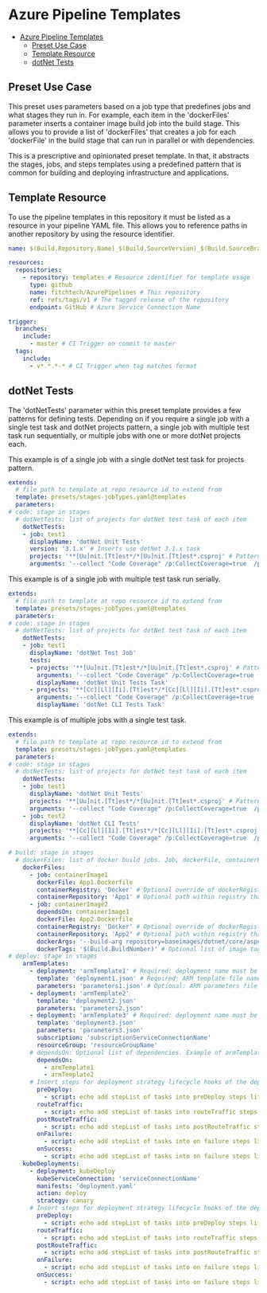 # Azure Pipeline Templates

- [Azure Pipeline Templates](#azure-pipeline-templates)
  - [Preset Use Case](#preset-use-case)
  - [Template Resource](#template-resource)
  - [dotNet Tests](#dotnet-tests)

## Preset Use Case

This preset uses parameters based on a job type that predefines jobs and what stages they run in. For example, each item in the 'dockerFiles' parameter inserts a container image build job into the build stage. This allows you to provide a list of 'dockerFiles' that creates a job for each 'dockerFile' in the build stage that can run in parallel or with dependencies.

This is a prescriptive and opinionated preset template. In that, it abstracts the stages, jobs, and steps templates using a predefined pattern that is common for building and deploying infrastructure and applications.

## Template Resource

To use the pipeline templates in this repository it must be listed as a resource in your pipeline YAML file. This allows you to reference paths in another repository by using the resource identifier.

```yaml
name: $(Build.Repository.Name)_$(Build.SourceVersion)_$(Build.SourceBranchName) # name is the format for $(Build.BuildNumber)

resources:
  repositories:
    - repository: templates # Resource identifier for template usage
      type: github
      name: fitchtech/AzurePipelines # This repository
      ref: refs/tags/v1 # The tagged release of the repository
      endpoint: GitHub # Azure Service Connection Name

trigger:
  branches:
    include:
      - master # CI Trigger on commit to master
  tags:
    include:
      - v*.*.*-* # CI Trigger when tag matches format
```

## dotNet Tests

The 'dotNetTests' parameter within this preset template provides a few patterns for defining tests. Depending on if you require a single job with a single test task and dotNet projects pattern, a single job with multiple test task run sequentially, or multiple jobs with one or more dotNet projects each.

This example is of a single job with a single dotNet test task for projects pattern.

```yaml
extends:
  # file path to template at repo resource id to extend from
  template: presets/stages-jobTypes.yaml@templates
  parameters:
# code: stage in stages
  # dotNetTests: list of projects for dotNet test task of each item
    dotNetTests:
    - job: test1
      displayName: 'dotNet Unit Tests'
      version: '3.1.x' # Inserts use dotNet 3.1.x task
      projects: '**[Uu]nit.[Tt]est*/*[Uu]nit.[Tt]est*.csproj' # Pattern search for unit test projects
      arguments: '--collect "Code Coverage" /p:CollectCoverage=true  /p:CoverletOutputFormat=cobertura /p:CoverletOutput=$(Common.TestResultsDirectory)\Coverage\'
```

This example is of a single job with multiple test task run serially.

```yaml
extends:
  # file path to template at repo resource id to extend from
  template: presets/stages-jobTypes.yaml@templates
  parameters:
# code: stage in stages
  # dotNetTests: list of projects for dotNet test task of each item
    dotNetTests:
    - job: test1
      displayName: 'dotNet Test Job'
      tests:
      - projects: '**[Uu]nit.[Tt]est*/*[Uu]nit.[Tt]est*.csproj' # Pattern search for unit test projects
        arguments: '--collect "Code Coverage" /p:CollectCoverage=true  /p:CoverletOutputFormat=cobertura /p:CoverletOutput=$(Common.TestResultsDirectory)\Coverage\'
        displayName: 'dotNet Unit Tests Task'
      - projects: '**[Cc][Ll][Ii].[Tt]est*/*[Cc][Ll][Ii].[Tt]est*.csproj' # Pattern search for cli test projects
        arguments: '--collect "Code Coverage" /p:CollectCoverage=true  /p:CoverletOutputFormat=cobertura /p:CoverletOutput=$(Common.TestResultsDirectory)\Coverage\'
        displayName: 'dotNet CLI Tests Task'
```

This example is of multiple jobs with a single test task.

```yaml
extends:
  # file path to template at repo resource id to extend from
  template: presets/stages-jobTypes.yaml@templates
  parameters:
# code: stage in stages
  # dotNetTests: list of projects for dotNet test task of each item
    dotNetTests:
    - job: test1
      displayName: 'dotNet Unit Tests'
      projects: '**[Uu]nit.[Tt]est*/*[Uu]nit.[Tt]est*.csproj' # Pattern search for unit test projects
      arguments: '--collect "Code Coverage" /p:CollectCoverage=true  /p:CoverletOutputFormat=cobertura /p:CoverletOutput=$(Common.TestResultsDirectory)\Coverage\'
    - job: test2
      displayName: 'dotNet CLI Tests'
      projects: '**[Cc][Ll][Ii].[Tt]est*/*[Cc][Ll][Ii].[Tt]est*.csproj' # Pattern search for cli test projects
      arguments: '--collect "Code Coverage" /p:CollectCoverage=true  /p:CoverletOutputFormat=cobertura /p:CoverletOutput=$(Common.TestResultsDirectory)\Coverage\'
```


```yaml
# build: stage in stages
  # dockerFiles: list of docker build jobs. Job, dockerFile, containerRegistry, and containerRepository, required for each
    dockerFiles:
      - job: containerImage1
        dockerFile: App1.Dockerfile
        containerRegistry: 'Docker' # Optional override of dockerRegistry parameter. Container registry service connection name
        containerRepository: 'App1' # Optional path within registry that overrides dockerRepository param. registry/repository/name:tag
      - job: containerImage2
        dependsOn: containerImage1
        dockerFile: App2.Dockerfile
        containerRegistry: 'Docker' # Optional override of dockerRegistry parameter. Container registry service connection name
        containerRepository: 'App2' # Optional path within registry that overrides dockerRepository param. registry/repository/name:tag
        dockerArgs: '--build-arg repository=baseimages/dotnet/core/aspnet'
        dockerTags: '$(Build.BuildNumber)' # Optional list of image tags. Default is $(Build.BuildNumber)
# deploy: stage in stages
    armTemplates:
      - deployment: 'armTemplate1' # Required: deployment name must be unique
        template: 'deployment1.json' # Required: ARM template file name
        parameters: 'parameters1.json' # Optional: ARM parameters file name
      - deployment: 'armTemplate2'
        template: 'deployment2.json'
        parameters: 'parameters2.json'
      - deployment: 'armTemplate3' # Required: deployment name must be unique
        template: 'deployment3.json'
        parameters: 'parameters3.json'
        subscription: 'subscriptionServiceConnectionName'
        resourceGroup: 'resourceGroupName'
      # dependsOn: Optional list of dependencies. Example of armTemplate3 depending on armTemplate1 and armTemplate2 succeeding
        dependsOn:
          - armTemplate1
          - armTemplate2
      # Insert steps for deployment strategy lifecycle hooks of the deployment
        preDeploy:
          - script: echo add stepList of tasks into preDeploy steps lifecycle hook
        routeTraffic:
          - script: echo add stepList of tasks into routeTraffic steps lifecycle hook
        postRouteTraffic:
          - script: echo add stepList of tasks into postRouteTraffic steps lifecycle hook
        onFailure:
          - script: echo add stepList of tasks into on failure steps lifecycle hook
        onSuccess:
          - script: echo add stepList of tasks into on failure steps lifecycle hook
    kubeDeployments:
      - deployment: kubeDeploy
        kubeServiceConnection: 'serviceConnectionName'
        manifests: 'deployment.yaml'
        action: deploy
        strategy: canary
      # Insert steps for deployment strategy lifecycle hooks of the deployment
        preDeploy:
          - script: echo add stepList of tasks into preDeploy steps lifecycle hook
        routeTraffic:
          - script: echo add stepList of tasks into routeTraffic steps lifecycle hook
        postRouteTraffic:
          - script: echo add stepList of tasks into postRouteTraffic steps lifecycle hook
        onFailure:
          - script: echo add stepList of tasks into on failure steps lifecycle hook
        onSuccess:
          - script: echo add stepList of tasks into on failure steps lifecycle hook

```
